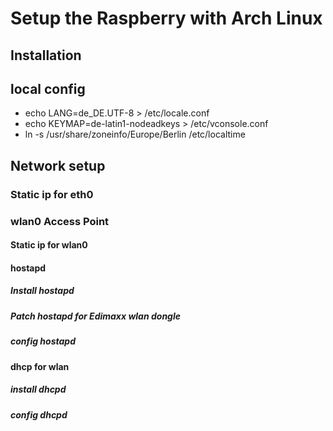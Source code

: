 # Setup the Raspberry with Arch Linux
## Installation
## local config
- echo LANG=de_DE.UTF-8 > /etc/locale.conf
- echo KEYMAP=de-latin1-nodeadkeys > /etc/vconsole.conf
- ln -s /usr/share/zoneinfo/Europe/Berlin /etc/localtime

## Network setup
### Static ip for eth0
### wlan0 Access Point
#### Static ip for wlan0
#### hostapd
##### Install hostapd
##### Patch hostapd for Edimaxx wlan dongle
##### config hostapd
#### dhcp for wlan
##### install dhcpd
##### config dhcpd
